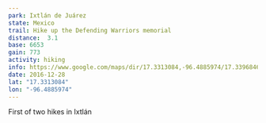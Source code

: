 ```yaml
---
park: Ixtlán de Juárez
state: Mexico
trail: Hike up the Defending Warriors memorial
distance:  3.1
base: 6653
gain: 773
activity: hiking
info: https://www.google.com/maps/dir/17.3313084,-96.4885974/17.3396846,-96.497759/17.3382695,-96.4900282/@17.3369234,-96.4910119,17.02z/am=t/data=!4m3!4m2!3e2!4e1
date: 2016-12-28
lat: "17.3313084"
lon: "-96.4885974"
---
```

First of two hikes in Ixtlán
